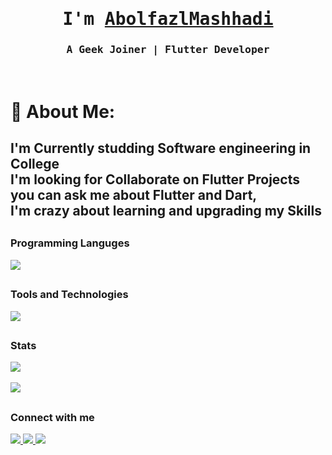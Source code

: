 <p align="center"><h1 align="center"><samp> I'm <a href="#">AbolfazlMashhadi </a> </samp></h1></p>
<p align="center"><h3 align="center"><samp> A Geek Joiner | Flutter Developer</samp></h3></p>
<br>
<div>

# 💫 About Me:
I'm Currently studding Software engineering in College <br>I'm looking for Collaborate on Flutter Projects<br> you can ask me about Flutter and Dart, <br>I'm crazy about learning and upgrading my Skills
---
##
### Programming Languges
  <a href="#">
    <img src="https://skillicons.dev/icons?i=dart,go,kotlin,python&theme=dark" />
  </a>

##

### Tools and Technologies
  <a href="#">
    <img src="https://skillicons.dev/icons?i=flutter,vscode,figma,git,appwrite,github,firebase,linux&theme=dark" />
  </a>

  
  


##

### Stats
  <a href="https://github.com/Abolfazl-MI">
<img align="center" src="https://github-readme-stats.vercel.app/api?username=Abolfazl-MI&theme=vue-dark&hide_border=false&include_all_commits=true&count_private=true" /></a>
</br>
<br>
<img align="center" src="https://github-readme-stats.vercel.app/api/top-langs/?username=Abolfazl-MI&theme=vue-dark&hide_border=false&include_all_commits=true&count_private=true&layout=compact">

##

### Connect with me
  <a href="https://instagram.com/codeadavtures?igshid=YmMyMTA2M2Y=">
    <img src="https://skillicons.dev/icons?i=instagram&theme=dark" />
  </a>
  <a href="https://linkedin.com/in/abolfazl-mashhadi">
    <img src="https://skillicons.dev/icons?i=linkedin&theme=dark" />
  </a>
  <a href="https://linkedin.com/in/abolfazl-mashhadi">
    <img src="https://skillicons.dev/icons?i=email&theme=dark" />
  </a>
  
  
 


  
